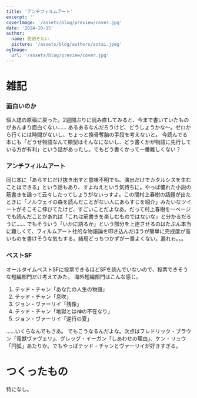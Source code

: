 ```yaml
---
title: 'アンチフィルムアート'
excerpt: ''
coverImage: '/assets/blog/preview/cover.jpg'
date: '2024-10-15'
author:
  name: 花初そたい
  picture: '/assets/blog/authors/sotai.jpeg'
ogImage:
  url: '/assets/blog/preview/cover.jpg'
---
```

# 雑記
### 面白いのか
個人誌の原稿に戻った。2週間ぶりに読み直してみると、今まで書いていたものがあんまり面白くない……
あるあるなんだろうけど、どうしょうかな～。ゼロから行くには時間がないし、ちょっと換骨奪胎の手段を考えないと。
今読んでる本にも「どうせ物語なんて類型はそんなにないし、どう書くかが物語に先行している方が有利」という話があったし。でもどう書くかって一番難しくない？

### アンチフィルムアート
同じ本に「あらすじだけ抜き出すと意味不明でも、演出だけでカタルシスを生むことはできる」という話もあり、すよねえという気持ちに。やっぱ優れた小説の筋書きを論って云々したってしょうがないっすよ。この間村上春樹の話題が出たときに「ノルウェイの森を読んだことがない人にあらすじを紹介」みたいなツイートがそこそこ伸びてたけど、すごいことだよなあ。だって村上春樹を一ページでも読んだことがあれば「これは筋書きを楽しむものではないな」と分かるだろうに……
でもそういう「いかに語るか」という部分を上達させるのはたぶん本当に難しくて、フィルムアート社的な物語論を叩き込んだほうが簡単に完成度が高いものを書けそうな気もする。結局どっちつかずが一番よくない。漏れゎ。。。

### ベストSF
オールタイムベストSFに投票できるほどSFを読んでいないので、投票できそうな短編部門だけ考えてみた。
海外短編部門はこんな感じ。
1. テッド・チャン「あなたの人生の物語」
2. テッド・チャン「息吹」
3. ジョン・ヴァーリイ「残像」
4. テッド・チャン「地獄とは神の不在なり」
5. ジョン・ヴァーリイ「逆行の夏」

……いくらなんでもさあ。
でもこうなるんだよな。次点はフレドリック・ブラウン「電獣ヴァヴェリ」、グレッグ・イーガン「しあわせの理由」、ケン・リュウ「円弧」あたりか。でもやっぱテッド・チャンとヴァーリイが好きすぎる。

# つくったもの
特になし。